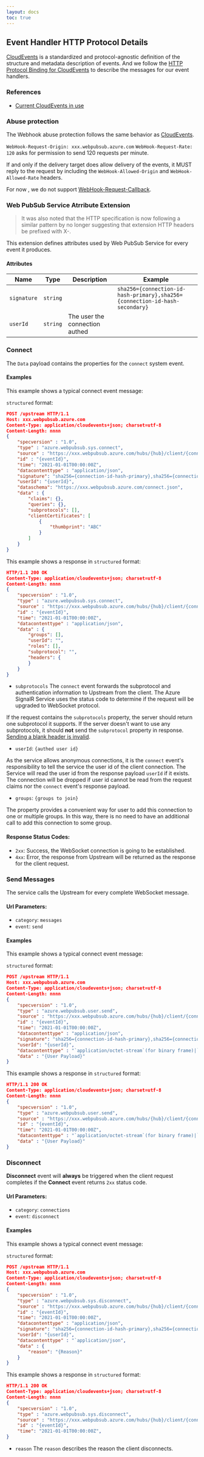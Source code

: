 ```yaml
---
layout: docs
toc: true
---
```

           
## Event Handler HTTP Protocol Details

[CloudEvents](https://github.com/cloudevents/spec/blob/v1.0.1/spec.md) is a standardized and protocol-agnostic definition of the structure and metadata description of events. And we follow the [HTTP Protocol Binding for CloudEvents](https://github.com/cloudevents/spec/blob/v1.0.1/http-protocol-binding.md) to describe the messages for our event handlers.

### References
* [Current CloudEvents in use](https://github.com/cloudevents/spec/blob/v1.0/primer.md#existing-event-formats)


### Abuse protection 
The Webhook abuse protection follows the same behavior as [CloudEvents](https://github.com/cloudevents/spec/blob/v1.0/http-webhook.md#4-abuse-protection).

`WebHook-Request-Origin: xxx.webpubsub.azure.com`
`WebHook-Request-Rate: 120` asks for permission to send 120 requests per minute.

If and only if the delivery target does allow delivery of the events, it MUST reply to the request by including the `WebHook-Allowed-Origin` and `WebHook-Allowed-Rate` headers.

For now , we do not support [WebHook-Request-Callback](https://github.com/cloudevents/spec/blob/v1.0/http-webhook.md#413-webhook-request-callback).


### Web PubSub Service Atrribute Extension

> It was also noted that the HTTP specification is now following a similar pattern by no longer suggesting that extension HTTP headers be prefixed with X-.

This extension defines attributes used by Web PubSub Service for every event it produces.

#### Attributes
| Name | Type | Description | Example|
|--|--|--|--|
| `signature` | `string` | | `sha256={connection-id-hash-primary},sha256={connection-id-hash-secondary}`|
| `userId` | `string` | The user the connection authed | |

### Connect

The `Data` payload contains the properties for the `connect` system event.

#### Examples
This example shows a typical connect event message:

`structured` format:
```JSON
POST /upstream HTTP/1.1
Host: xxx.webpubsub.azure.com
Content-Type: application/cloudevents+json; charset=utf-8
Content-Length: nnnn
{
    "specversion" : "1.0",
    "type" : "azure.webpubsub.sys.connect",
    "source" : "https://xxx.webpubsub.azure.com/hubs/{hub}/client/{connectionId}",
    "id" : "{eventId}",
    "time": "2021-01-01T00:00:00Z",
    "datacontenttype" : "application/json",
    "signature": "sha256={connection-id-hash-primary},sha256={connection-id-hash-secondary}",
    "userId": "{userId}",
    "dataschema": "https://xxx.webpubsub.azure.com/connect.json",
    "data" : {
        "claims": {},
        "queries": {},
        "subprotocols": [],
        "clientCertificates": [
            {
                "thumbprint": "ABC"
            }
        ]
    }
}

```

This example shows a response in `structured` format:

```JSON
HTTP/1.1 200 OK
Content-Type: application/cloudevents+json; charset=utf-8
Content-Length: nnnn
{
    "specversion" : "1.0",
    "type" : "azure.webpubsub.sys.connect",
    "source" : "https://xxx.webpubsub.azure.com/hubs/{hub}/client/{connectionId}",
    "id" : "{eventId}",
    "time": "2021-01-01T00:00:00Z",
    "datacontenttype" : "application/json",
    "data" : {
        "groups": [],
        "userId": "",
        "roles": [],
        "subprotocol": "",
        "headers": {
        }
    }
}

```

* `subprotocols`
The `connect` event forwards the subprotocol and authentication information to Upstream from the client. The Azure SignalR Service uses the status code to determine if the request will be upgraded to WebSocket protocol.

If the request contains the `subprotocols` property, the server should return one subprotocol it supports. If the server doesn't want to use any subprotocols, it should **not** send the `subprotocol` property in response. [Sending a blank header is invalid](https://developer.mozilla.org/en-US/docs/Web/API/WebSockets_API/Writing_WebSocket_servers#Subprotocols).

* `userId`: `{authed user id}`

As the service allows anonymous connections, it is the `connect` event's responsibility to tell the service the user id of the client connection. The Service will read the user id from the response payload `userId` if it exists. The connection will be dropped if user id cannot be read from the request claims nor the `connect` event's response payload.

<a name="connect_response_header_group">
 
* `groups`: `{groups to join}`

The property provides a convenient way for user to add this connection to one or multiple groups. In this way, there is no need to have an additional call to add this connection to some group.

#### Response Status Codes:
* `2xx`: Success, the WebSocket connection is going to be established.
* `4xx`: Error, the response from Upstream will be returned as the response for the client request.

### Send Messages
The service calls the Upstream for every complete WebSocket message.

#### Url Parameters:
* `category`: `messages`
* `event`: `send`

#### Examples
This example shows a typical connect event message:

`structured` format:
```JSON
POST /upstream HTTP/1.1
Host: xxx.webpubsub.azure.com
Content-Type: application/cloudevents+json; charset=utf-8
Content-Length: nnnn
{
    "specversion" : "1.0",
    "type" : "azure.webpubsub.user.send",
    "source" : "https://xxx.webpubsub.azure.com/hubs/{hub}/client/{connectionId}",
    "id" : "{eventId}",
    "time": "2021-01-01T00:00:00Z",
    "datacontenttype" : "application/json",
    "signature": "sha256={connection-id-hash-primary},sha256={connection-id-hash-secondary}",
    "userId": "{userId}",
    "datacontenttype" : "`application/octet-stream`(for binary frame)|`text/plain`(for text frame)",
    "data" : "{User Payload}"
}

```

This example shows a response in `structured` format:

```JSON
HTTP/1.1 200 OK
Content-Type: application/cloudevents+json; charset=utf-8
Content-Length: nnnn
{
    "specversion" : "1.0",
    "type" : "azure.webpubsub.user.send",
    "source" : "https://xxx.webpubsub.azure.com/hubs/{hub}/client/{connectionId}",
    "id" : "{eventId}",
    "time": "2021-01-01T00:00:00Z",
    "datacontenttype" : "`application/octet-stream`(for binary frame)|`text/plain`(for text frame)",
    "data" : "{User Payload}"
}

```


### Disconnect

**Disconnect** event will **always** be triggered when the client request completes if the **Connect** event returns `2xx` status code.

#### Url Parameters:
* `category`: `connections`
* `event`: `disconnect`

#### Examples
This example shows a typical connect event message:

`structured` format:
```JSON
POST /upstream HTTP/1.1
Host: xxx.webpubsub.azure.com
Content-Type: application/cloudevents+json; charset=utf-8
Content-Length: nnnn
{
    "specversion" : "1.0",
    "type" : "azure.webpubsub.sys.disconnect",
    "source" : "https://xxx.webpubsub.azure.com/hubs/{hub}/client/{connectionId}",
    "id" : "{eventId}",
    "time": "2021-01-01T00:00:00Z",
    "datacontenttype" : "application/json",
    "signature": "sha256={connection-id-hash-primary},sha256={connection-id-hash-secondary}",
    "userId": "{userId}",
    "datacontenttype" : "`application/json",
    "data" : {
        "reason": "{Reason}"
    }
}

```

This example shows a response in `structured` format:

```JSON
HTTP/1.1 200 OK
Content-Type: application/cloudevents+json; charset=utf-8
Content-Length: nnnn
{
    "specversion" : "1.0",
    "type" : "azure.webpubsub.sys.disconnect",
    "source" : "https://xxx.webpubsub.azure.com/hubs/{hub}/client/{connectionId}",
    "id" : "{eventId}",
    "time": "2021-01-01T00:00:00Z",
}

```

* `reason`
The `reason` describes the reason the client disconnects.